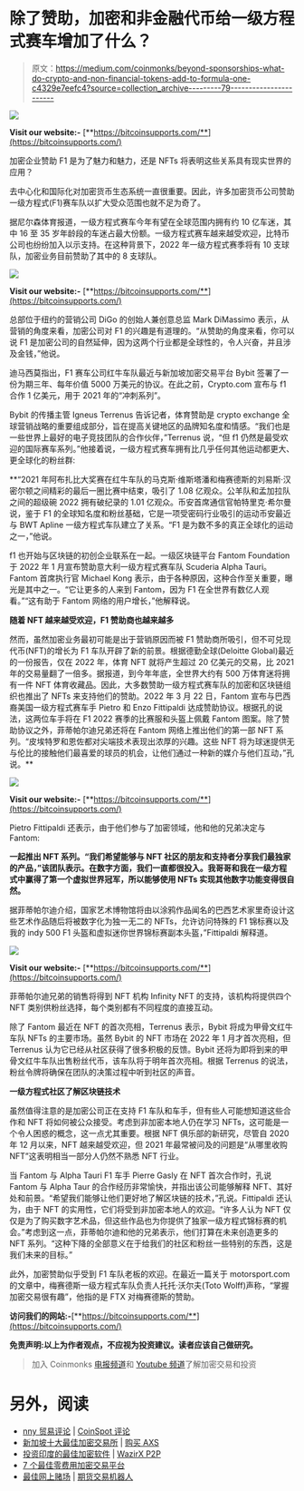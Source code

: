 # 除了赞助，加密和非金融代币给一级方程式赛车增加了什么？

> 原文：<https://medium.com/coinmonks/beyond-sponsorships-what-do-crypto-and-non-financial-tokens-add-to-formula-one-c4329e7eefc4?source=collection_archive---------79----------------------->

![](img/91298edb355b35f6e342fd33c457f2a6.png)

**Visit our website:-** [**https://bitcoinsupports.com/**](https://bitcoinsupports.com/)

加密企业赞助 F1 是为了魅力和魅力，还是 NFTs 将表明这些关系具有现实世界的应用？

去中心化和国际化对加密货币生态系统一直很重要。因此，许多加密货币公司赞助一级方程式(F1)赛车队以扩大受众范围也就不足为奇了。

据尼尔森体育报道，一级方程式赛车今年有望在全球范围内拥有约 10 亿车迷，其中 16 至 35 岁年龄段的车迷占最大份额。一级方程式赛车越来越受欢迎，比特币公司也纷纷加入以示支持。在这种背景下，2022 年一级方程式赛季将有 10 支球队，加密业务目前赞助了其中的 8 支球队。

![](img/a1ff83e09ba8b3d5b0040accc9db9884.png)

**Visit our website:-** [**https://bitcoinsupports.com/**](https://bitcoinsupports.com/)

总部位于纽约的营销公司 DiGo 的创始人兼创意总监 Mark DiMassimo 表示，从营销的角度来看，加密公司对 F1 的兴趣是有道理的。“从赞助的角度来看，你可以说 F1 是加密公司的自然延伸，因为这两个行业都是全球性的，令人兴奋，并且涉及金钱，”他说。

迪马西莫指出，F1 赛车公司红牛车队最近与新加坡加密交易平台 Bybit 签署了一份为期三年、每年价值 5000 万美元的协议。在此之前，Crypto.com 宣布与 f1 合作 1 亿美元，用于 2021 年的“冲刺系列”。

Bybit 的传播主管 Igneus Terrenus 告诉记者，体育赞助是 crypto exchange 全球营销战略的重要组成部分，旨在提高关键地区的品牌知名度和情感。“我们也是一些世界上最好的电子竞技团队的合作伙伴，”Terrenus 说，“但 f1 仍然是最受欢迎的国际赛车系列。”他接着说，一级方程式赛车拥有比几乎任何其他运动都更大、更全球化的粉丝群:

**“2021 年阿布扎比大奖赛在红牛车队的马克斯·维斯塔潘和梅赛德斯的刘易斯·汉密尔顿之间精彩的最后一圈比赛中结束，吸引了 1.08 亿观众。公羊队和孟加拉队之间的超级碗 2022 拥有破纪录的 1.01 亿观众。币安首席通信官帕特里克·希尔曼说，鉴于 F1 的全球知名度和粉丝基础，它是一项受密码行业吸引的运动币安最近与 BWT Apline 一级方程式车队建立了关系。“F1 是为数不多的真正全球化的运动之一，”他说。

f1 也开始与区块链的初创企业联系在一起。一级区块链平台 Fantom Foundation 于 2022 年 1 月宣布赞助意大利一级方程式赛车队 Scuderia Alpha Tauri。Fantom 首席执行官 Michael Kong 表示，由于各种原因，这种合作至关重要，曝光是其中之一。“它让更多的人来到 Fantom，因为 F1 在全世界有数亿人观看。”“这有助于 Fantom 网络的用户增长，”他解释说。

**随着 NFT 越来越受欢迎，F1 赞助商也越来越多**

然而，虽然加密业务最初可能是出于营销原因而被 F1 赞助商所吸引，但不可兑现代币(NFT)的增长为 F1 车队开辟了新的前景。根据德勤全球(Deloitte Global)最近的一份报告，仅在 2022 年，体育 NFT 就将产生超过 20 亿美元的交易，比 2021 年的交易量翻了一倍多。据报道，到今年年底，全世界大约有 500 万体育迷将拥有一件 NFT 体育收藏品。因此，大多数赞助一级方程式赛车队的加密和区块链组织也推出了 NFTs 来支持他们的赞助。2022 年 3 月 22 日，Fantom 宣布与巴西裔美国一级方程式赛车手 Pietro 和 Enzo Fittipaldi 达成赞助协议。根据孔的说法，这两位车手将在 F1 2022 赛季的比赛服和头盔上佩戴 Fantom 图案。除了赞助协议之外，菲蒂帕尔迪兄弟还将在 Fantom 网络上推出他们的第一部 NFT 系列。“皮埃特罗和恩佐都对尖端技术表现出浓厚的兴趣。这些 NFT 将为球迷提供无与伦比的接触他们最喜爱的球员的机会，让他们通过一种新的媒介与他们互动，”孔说。**

![](img/2cfa48219bac38992d0bc26bae945ce9.png)

**Visit our website:-** [**https://bitcoinsupports.com/**](https://bitcoinsupports.com/)

Pietro Fittipaldi 还表示，由于他们参与了加密领域，他和他的兄弟决定与 Fantom:

**一起推出 NFT 系列。“我们希望能够与 NFT 社区的朋友和支持者分享我们最独家的产品，”该团队表示。在数字方面，我们一直都很投入。我哥哥和我在一级方程式中赢得了第一个虚拟世界冠军，所以能够使用 NFTs 实现其他数字功能变得很自然。**

据菲蒂帕尔迪介绍，国家艺术博物馆将由以涂鸦作品闻名的巴西艺术家里奇设计这些艺术作品随后将被数字化为独一无二的 NFTs，允许访问特殊的 F1 锦标赛以及我的 indy 500 F1 头盔和虚拟迷你世界锦标赛副本头盔，”Fittipaldi 解释道。

![](img/1f1128514229ee6c133ba96cf7677016.png)

**Visit our website:-** [**https://bitcoinsupports.com/**](https://bitcoinsupports.com/)

菲蒂帕尔迪兄弟的销售将得到 NFT 机构 Infinity NFT 的支持，该机构将提供四个 NFT 类别供粉丝选择，每个类别都有不同程度的直接互动。

除了 Fantom 最近在 NFT 的首次亮相，Terrenus 表示，Bybit 将成为甲骨文红牛车队 NFTs 的主要市场。虽然 Bybit 的 NFT 市场在 2022 年 1 月才首次亮相，但 Terrenus 认为它已经从社区获得了很多积极的反馈。Bybit 还将为即将到来的甲骨文红牛车队出售粉丝代币，该车队将于明年首次亮相。根据 Terrenus 的说法，粉丝令牌将确保在团队的决策过程中听到社区的声音。

**一级方程式社区了解区块链技术**

虽然值得注意的是加密公司正在支持 F1 车队和车手，但有些人可能想知道这些合作和 NFT 将如何被公众接受。考虑到非加密本地人仍在学习 NFTs，这可能是一个令人困惑的概念，这一点尤其重要。根据 NFT 俱乐部的新研究，尽管自 2020 年 12 月以来，NFT 越来越受欢迎，但 2021 年最常被问及的问题是“从哪里收购 NFT”这表明相当一部分人仍然不熟悉 NFT 行业。

当 Fantom 与 Alpha Tauri F1 车手 Pierre Gasly 在 NFT 首次合作时，孔说 Fantom 与 Alpha Taur 的合作经历非常愉快，并指出该公司能够解释 NFT、其好处和前景。“希望我们能够让他们更好地了解区块链的技术，”孔说。Fittipaldi 还认为，由于 NFT 的实用性，它们将受到非加密本地人的欢迎。“许多人认为 NFT 仅仅是为了购买数字艺术品，但这些作品也为你提供了独家一级方程式锦标赛的机会。”考虑到这一点，菲蒂帕尔迪和他的兄弟表示，他们打算在未来创造更多的 NFT 系列。“这种下降的全部意义在于给我们的社区和粉丝一些特别的东西，这是我们未来的目标。”

此外，加密赞助似乎受到 F1 车队老板的欢迎。在最近一篇关于 motorsport.com 的文章中，梅赛德斯一级方程式车队负责人托托·沃尔夫(Toto Wolff)声称，“掌握加密交易很有趣”，他指的是 FTX 对梅赛德斯的赞助。

**访问我们的网站:-**[**https://bitcoinsupports.com/**](https://bitcoinsupports.com/)

**免责声明:以上为作者观点，不应视为投资建议。读者应该自己做研究。**

> 加入 Coinmonks [电报频道](https://t.me/coincodecap)和 [Youtube 频道](https://www.youtube.com/c/coinmonks/videos)了解加密交易和投资

# 另外，阅读

*   [nny 贸易评论](https://coincodecap.com/anny-trade-review) | [CoinSpot 评论](https://coincodecap.com/coinspot-review)
*   [新加坡十大最佳加密交易所](https://coincodecap.com/crypto-exchange-in-singapore) | [购买 AXS](https://coincodecap.com/buy-axs-token)
*   [投资印度的最佳加密软件](https://coincodecap.com/best-crypto-to-invest-in-india-in-2021) | [WazirX P2P](https://coincodecap.com/wazirx-p2p)
*   [7 个最佳零费用加密交易平台](https://coincodecap.com/zero-fee-crypto-exchanges)
*   [最佳网上赌场](https://coincodecap.com/best-online-casinos) | [期货交易机器人](/coinmonks/futures-trading-bots-5a282ccee3f5)